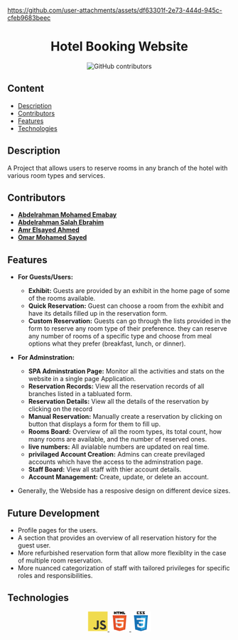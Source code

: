 https://github.com/user-attachments/assets/df63301f-2e73-444d-945c-cfeb9683beec

<div align="center">

  # Hotel Booking Website
  ![GitHub contributors](https://img.shields.io/github/contributors/AbdelrahmanSalah211/Hotel-Reservation?style=plastic&labelColor=blue&color=red)

</div>

## Content

- [Description](#description)
- [Contributors](#contributors)
- [Features](#features)
- [Technologies](#technologies)

## Description

A Project that allows users to reserve rooms in any branch of the hotel with various room types and services.

## Contributors

- [**Abdelrahman Mohamed Emabay**](https://github.com/AbdelrahmanEmbaby)
- [**Abdelrahman Salah Ebrahim**](https://github.com/AbdelrahmanSalah211)
- [**Amr Elsayed Ahmed**](https://github.com/amr-essayyed)
- [**Omar Mohamed Sayed**](https://github.com/OmarMohammedFoad)

## Features

- **For Guests/Users:**
  - **Exhibit:** Guests are provided by an exhibit in the home page of some of the rooms available.
  - **Quick Reservation:** Guest can choose a room from the exhibit and have its details filled up in the reservation form.
  - **Custom Reservation:** Guests can go through the lists provided in the form to reserve any room type of their preference. they can reserve any number of rooms of a specific type and choose from meal options what they prefer (breakfast, lunch, or dinner).

- **For Adminstration:**
  - **SPA Adminstration Page:** Monitor all the activities and stats on the website in a single page Application.
  - **Reservation Records:** View all the reservation records of all branches listed in a tabluated form.
  - **Reservation Details:** View all the details of the reservation by clicking on the record
  - **Manual Reservation:** Manually create a reservation by clicking on button that displays a form for them to fill up.
  - **Rooms Board:** Overview of all the room types, its total count, how many rooms are available, and the number of reserved ones.
  - **live numbers:** All avialable numbers are updated on real time.
  - **privilaged Account Creation:** Admins can create previlaged accounts which have the access to the adminstration page.
  - **Staff Board:** View all staff with thier account details.
  - **Account Management:** Create, update, or delete an account.
 
- Generally, the Webside has a resposive design on different device sizes.

## Future Development

- Profile pages for the users.
- A section that provides an overview of all reservation history for the guest user.
- More refurbished reservation form that allow more flexiblity in the case of multiple room reservation.
- More nuanced categorization of staff with tailored privileges for specific roles and responsibilities.

## Technologies

<p style="text-align:center">
  <a href="https://developer.mozilla.org/en-US/docs/Web/JavaScript" target="_blank" rel="noreferrer">
    <img src="https://raw.githubusercontent.com/devicons/devicon/master/icons/javascript/javascript-original.svg" alt="javascript" width="45" height="45">
  </a>
  <a href="https://www.w3.org/html/" target="_blank" rel="noreferrer">
    <img src="https://raw.githubusercontent.com/devicons/devicon/master/icons/html5/html5-original-wordmark.svg" alt="html5" width="45" height="45">
  </a>
  <a href="https://www.w3schools.com/css/" target="_blank" rel="noreferrer">
    <img src="https://raw.githubusercontent.com/devicons/devicon/master/icons/css3/css3-original-wordmark.svg" alt="css3" width="45" height="45">
  </a>
</p>
